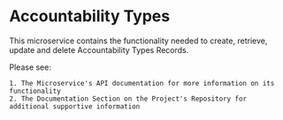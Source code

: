 # Accountability Types

This microservice contains the functionality needed to create, retrieve, update and delete Accountability Types Records.

Please see:

    1. The Microservice's API documentation for more information on its functionality
    2. The Documentation Section on the Project's Repository for additional supportive information




